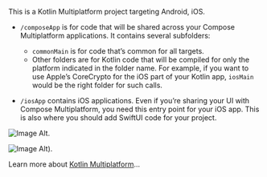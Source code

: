 This is a Kotlin Multiplatform project targeting Android, iOS.

* `/composeApp` is for code that will be shared across your Compose Multiplatform applications.
  It contains several subfolders:
  - `commonMain` is for code that’s common for all targets.
  - Other folders are for Kotlin code that will be compiled for only the platform indicated in the folder name.
    For example, if you want to use Apple’s CoreCrypto for the iOS part of your Kotlin app,
    `iosMain` would be the right folder for such calls.

* `/iosApp` contains iOS applications. Even if you’re sharing your UI with Compose Multiplatform, 
  you need this entry point for your iOS app. This is also where you should add SwiftUI code for your project.


 ![Image Alt]([image_url](https://github.com/rahul0007/AiFoodDeliveryApp/blob/5e0f64c6cbacfdd0a810ed7a41b863894dbd6553/Screenshot_Login.png)).

 ![Image Alt]([https://github.com/rahul0007/AiFoodDeliveryApp/blob/e35da298304199a97bc7a5160f19e33cc639823e/Screenshot_sign_up.png)).

 


Learn more about [Kotlin Multiplatform](https://www.jetbrains.com/help/kotlin-multiplatform-dev/get-started.html)…
